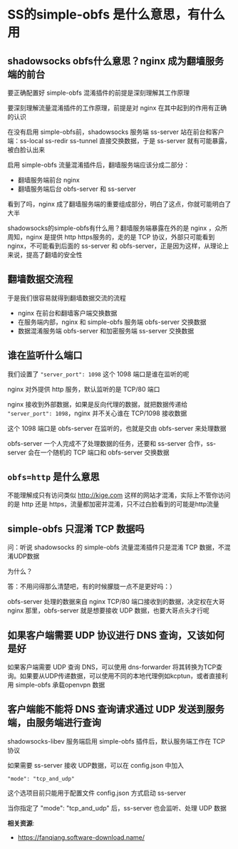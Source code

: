 SS的simple-obfs 是什么意思，有什么用
===============================

shadowsocks obfs什么意思？nginx 成为翻墙服务端的前台
-------------

要正确配置好 simple-obfs 混淆插件的前提是深刻理解其工作原理

要深刻理解流量混淆插件的工作原理，前提是对 nginx 在其中起到的作用有正确的认识

在没有启用 simple-obfs前，shadowsocks 服务端 ss-server 站在前台和客户端：ss-local ss-redir ss-tunnel 直接交换数据，于是 ss-server 就有可能暴露，被白脸认出来

启用 simple-obfs 流量混淆插件后，翻墙服务端应该分成二部分：

- 翻墙服务端前台 nginx
- 翻墙服务端后台 obfs-server 和 ss-server

看到了吗，nginx 成了翻墙服务端的重要组成部分，明白了这点，你就可能明白了大半

shadowsocks的simple-obfs有什么用？翻墙服务端暴露在外的是 nginx ，众所周知，nginx 是提供 http https服务的，走的是 TCP 协议，外部只可能看到 nginx，不可能看到后面的 ss-server 和 obfs-server，正是因为这样，从理论上来说，提高了翻墙的安全性

翻墙数据交流程
---------------

于是我们很容易就得到翻墙数据交流的流程

- nginx 在前台和翻墙客户端交换数据
- 在服务端内部，nginx 和  simple-obfs 服务端 obfs-server 交换数据
- 数据混淆服务端 obfs-server 和加密服务端 ss-server 交换数据

谁在监听什么端口
--------------

我们设置了 `"server_port": 1098` 这个 1098 端口是谁在监听的呢

nginx 对外提供 http 服务，默认监听的是 TCP/80 端口

nginx 接收到外部数据，如果是反向代理的数据，就把数据传递给  `"server_port": 1098`，nginx 并不关心谁在 TCP/1098 接收数据

这个 1098 端口是 obfs-server 在监听的，也就是交由 obfs-server 来处理数据

obfs-server 一个人完成不了处理数据的任务，还要和 ss-server 合作，ss-server 会在一个随机的 TCP 端口和 obfs-server 交换数据

`obfs=http` 是什么意思
--------------------

不能理解成只有访问类似 http://kige.com 这样的网站才混淆，实际上不管你访问的是 http 还是 https，流量都加密并混淆，只不过白脸看到的可能是http流量

simple-obfs 只混淆 TCP 数据吗
---------------------------

问：听说 shadowsocks 的 simple-obfs 流量混淆插件只是混淆 TCP 数据，不混淆UDP数据

为什么？

答：不用问得那么清楚吧，有的时候朦胧一点不是更好吗：）

obfs-server 处理的数据来自 nginx TCP/80 端口接收到的数据，决定权在大哥 nginx 那里，obfs-server 就是想要接收 UDP 数据，也要大哥点头才行呢

如果客户端需要 UDP 协议进行 DNS 查询，又该如何是好
----------------

如果客户端需要 UDP 查询 DNS，可以使用 dns-forwarder 将其转换为TCP查询。如果要从UDP传递数据，可以使用不同的本地代理例如kcptun，或者直接利用 simple-obfs 承载openvpn 数据

客户端能不能将 DNS 查询请求通过 UDP 发送到服务端，由服务端进行查询
-------------------

shadowsocks-libev 服务端启用 simple-obfs 插件后，默认服务端工作在 TCP 协议

如果需要 ss-server 接收 UDP数据，可以在 config.json 中加入

    "mode": "tcp_and_udp"

这个选项目前只能用于配置文件 config.json 方式启动 ss-server

当你指定了 "mode": "tcp_and_udp" 后，ss-server 也会监听、处理 UDP 数据

**相关资源**:

- <https://fanqiang.software-download.name/>